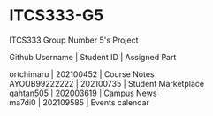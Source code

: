 # ITCS333-G5
ITCS333 Group Number 5's Project

Github Username | Student ID | Assigned Part 

ortchimaru | 202100452 | Course Notes </br> 
AYOUB99222222 |  202100735 | Student Marketplace </br>
qahtan505 | 202003619 | Campus News </br>
ma7di0 | 202109585 | Events calendar </br>